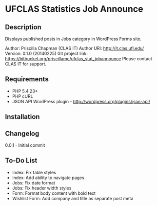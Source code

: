 UFCLAS Statistics Job Announce
===============================

Description
----------------

Displays published posts in Jobs category in WordPress Forms site.

Author: Priscilla Chapman (CLAS IT)
Author URI: http://it.clas.ufl.edu/
Version: 0.1.0 (20140225)
Git project link: https://bitbucket.org/priscillamc/ufclas_stat_jobannounce
Please contact CLAS IT for support.

Requirements
------------------
- PHP 5.4.23+
- PHP cURL
- JSON API WordPress plugin - http://wordpress.org/plugins/json-api/

Installation
------------------

Changelog
------------------
0.0.1 - Initial commit


To-Do List
------------------
- Index: Fix table styles
- Index: Add ability to navigate pages
- Jobs: Fix date format
- Jobs: Fix header width styles
- Form: Format body content with bold text
- Wishlist Form: Add company and title as separate post meta


